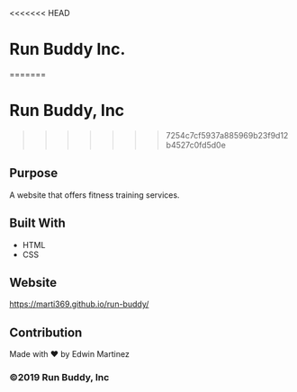 <<<<<<< HEAD
# Run Buddy Inc.
=======
# Run Buddy, Inc
>>>>>>> 7254c7cf5937a885969b23f9d12b4527c0fd5d0e

## Purpose
A website that offers fitness training services. 

## Built With
* HTML
* CSS

## Website
https://marti369.github.io/run-buddy/

## Contribution
Made with ❤️ by Edwin Martinez

### ©️2019 Run Buddy, Inc 
